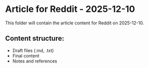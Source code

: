 # Article for Reddit - 2025-12-10

This folder will contain the article content for Reddit on 2025-12-10.

## Content structure:
- Draft files (.md, .txt)
- Final content
- Notes and references
